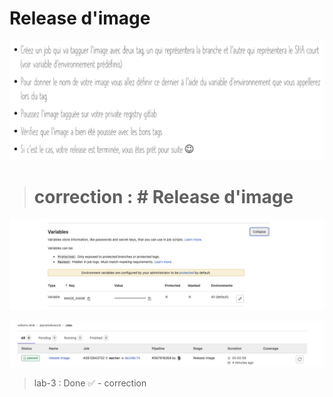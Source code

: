 # Release d'image

![alt text](https://github.com/MrAhile/BootCamp-DevOps-eazytraining/blob/main/GitLab-CI/lab-3/TP3.png)


> # correction : # Release d'image


![alt text](https://github.com/MrAhile/BootCamp-DevOps-eazytraining/blob/main/GitLab-CI/lab-3/c1.png)

![alt text](https://github.com/MrAhile/BootCamp-DevOps-eazytraining/blob/main/GitLab-CI/lab-3/c2.png)

> lab-3 : Done ✅ - correction